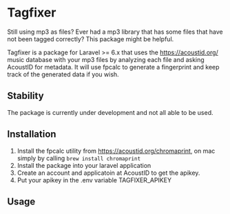 # Tagfixer

Still using mp3 as files? Ever had a mp3 library that has some files that have not been tagged correctly? This package 
might be helpful. 

Tagfixer is a package for Laravel >= 6.x that uses the https://acoustid.org/ music database with your mp3 files by 
analyzing each file and asking AcoustID for metadata. It will use fpcalc to generate a fingerprint and keep track of
the generated data if you wish.

## Stability 

The package is currently under development and not all able to be used. 

## Installation

1. Install the fpcalc utility from https://acoustid.org/chromaprint, on mac simply by calling ```brew install chromaprint```
2. Install the package into your laravel application
3. Create an account and applicatoin at AcoustID to get the apikey. 
4. Put your apikey in the .env variable TAGFIXER_APIKEY 

## Usage



